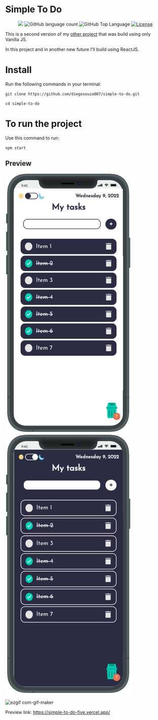 # Simple To Do

<p align="center">
  <img src="https://img.shields.io/badge/made%20by-DIEGO%20SOUZA-61dafb?style=flat-square">
  <img alt="GitHub language count" src="https://img.shields.io/github/languages/count/diegosouza007/simple-to-do?color=61dafb&style=flat-square">
  <img alt="GitHub Top Language" src="https://img.shields.io/github/languages/top/diegosouza007/simple-to-do?color=61dafb&style=flat-square">
  <a href="https://opensource.org/licenses/MIT">
    <img alt="License" src="https://img.shields.io/badge/license-MIT-61dafb?style=flat-square">
  </a>
</p>

This is a second version of my <a href="https://github.com/diegosouza007/kanban-tasks">other project</a> that was build using only Vanilla JS.

In this project and in another new future I'll build using ReactJS.

# Install

Run the following commands in your terminal:

```
git clone https://github.com/diegosouza007/simple-to-do.git
```

```
cd simple-to-do
```

# To run the project

Use this command to run: 

```
npm start
```

## Preview

<img src="./public/images/preview-1.png">
<img src="./public/images/preview-2.png">

![ezgif com-gif-maker](https://user-images.githubusercontent.com/11907759/153303448-3962647f-c64f-4522-9df1-2b253d06b72c.gif)

Preview link: <a href="https://simple-to-do-five.vercel.app/">https://simple-to-do-five.vercel.app/</a>

